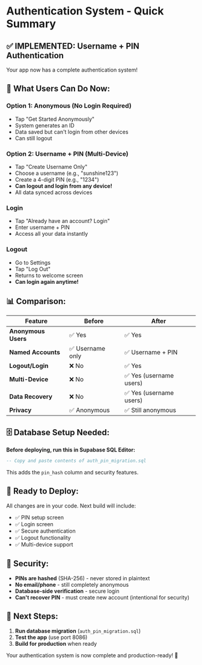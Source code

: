 # Authentication System - Quick Summary

## ✅ **IMPLEMENTED: Username + PIN Authentication**

Your app now has a complete authentication system!

## 🎯 What Users Can Do Now:

### **Option 1: Anonymous (No Login Required)**
- Tap "Get Started Anonymously"
- System generates an ID
- Data saved but can't login from other devices
- Can still logout

### **Option 2: Username + PIN (Multi-Device)**
- Tap "Create Username Only"
- Choose a username (e.g., "sunshine123")
- Create a 4-digit PIN (e.g., "1234")
- **Can logout and login from any device!**
- All data synced across devices

### **Login**
- Tap "Already have an account? Login"
- Enter username + PIN
- Access all your data instantly

### **Logout**
- Go to Settings
- Tap "Log Out"
- Returns to welcome screen
- **Can login again anytime!**

## 📊 Comparison:

| Feature | Before | After |
|---------|--------|-------|
| **Anonymous Users** | ✅ Yes | ✅ Yes |
| **Named Accounts** | ✅ Username only | ✅ Username + PIN |
| **Logout/Login** | ❌ No | ✅ Yes |
| **Multi-Device** | ❌ No | ✅ Yes (username users) |
| **Data Recovery** | ❌ No | ✅ Yes (username users) |
| **Privacy** | ✅ Anonymous | ✅ Still anonymous |

## 🗄️ Database Setup Needed:

**Before deploying, run this in Supabase SQL Editor:**
```sql
-- Copy and paste contents of auth_pin_migration.sql
```

This adds the `pin_hash` column and security features.

## 🚀 Ready to Deploy:

All changes are in your code. Next build will include:
- ✅ PIN setup screen
- ✅ Login screen
- ✅ Secure authentication
- ✅ Logout functionality
- ✅ Multi-device support

## 🔐 Security:

- **PINs are hashed** (SHA-256) - never stored in plaintext
- **No email/phone** - still completely anonymous
- **Database-side verification** - secure login
- **Can't recover PIN** - must create new account (intentional for security)

## 📱 Next Steps:

1. **Run database migration** (`auth_pin_migration.sql`)
2. **Test the app** (use port 8086)
3. **Build for production** when ready

Your authentication system is now complete and production-ready! 🎉

